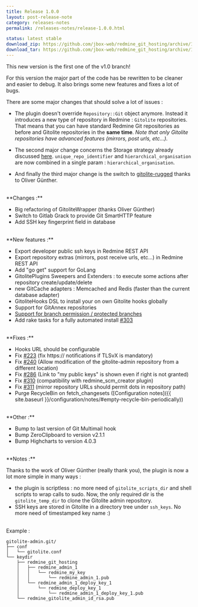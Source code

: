 ```yaml
---
title: Release 1.0.0
layout: post-release-note
category: releases-notes
permalink: /releases-notes/release-1.0.0.html

status: latest stable
download_zip: https://github.com/jbox-web/redmine_git_hosting/archive/1.0.0.zip
download_tar: https://github.com/jbox-web/redmine_git_hosting/archive/1.0.0.tar.gz
---
```


This new version is the first one of the v1.0 branch!

For this version the major part of the code has be rewritten to be cleaner and easier to debug.
It also brings some new features and fixes a lot of bugs.

There are some major changes that should solve a lot of issues :

* The plugin doesn't override ```Repository::Git``` object anymore. Instead it introduces a new type of repository in Redmine : ```Gitolite``` repositories.
That means that you can have standard Redmine Git repositories as before and Gitolite repositories in the **same time**.
*Note that only Gitolite repositories have advanced features (mirrors, post urls, etc...).*

* The second major change concerns the Storage strategy already discussed [here](https://github.com/jbox-web/redmine_git_hosting/issues/199).
```unique_repo_identifier``` and ```hierarchical_organisation``` are now combined in a single param : ```hierarchical_organisation```.

* And finally the third major change is the switch to [gitolite-rugged](https://github.com/oliverguenther/gitolite-rugged) thanks to Oliver Günther.

<br>
**Changes :**

* Big refactoring of GitoliteWrapper (thanks Oliver Günther)
* Switch to Gitlab Grack to provide Git SmartHTTP feature
* Add SSH key fingerprint field in database

<br>
**New features :**

* Export developer public ssh keys in Redmine REST API
* Export repository extras (mirrors, post receive urls, etc...) in Redmine REST API
* Add "go get" support for GoLang
* GitolitePlugins Sweepers and Extenders : to execute some actions after repository create/update/delete
* new GitCache adapters : Memcached and Redis (faster than the current database adapter)
* GitoliteHooks DSL to install your on own Gitolite hooks globally
* Support for GitAnnex repositories
* [Support for branch permission / protected branches](https://github.com/jbox-web/redmine_git_hosting/issues/86)
* Add rake tasks for a fully automated install [#303](https://github.com/jbox-web/redmine_git_hosting/issues/303)

<br>
**Fixes :**

* Hooks URL should be configurable
* Fix [#223](https://github.com/jbox-web/redmine_git_hosting/pull/223) (fix https:// notifications if TLSvX is mandatory)
* Fix [#240](https://github.com/jbox-web/redmine_git_hosting/issues/240) (Allow modification of the gitolite-admin repository from a different location)
* Fix [#286](https://github.com/jbox-web/redmine_git_hosting/issues/286) (Link to "my public keys" is shown even if right is not granted)
* Fix [#310](https://github.com/jbox-web/redmine_git_hosting/issues/310) (compatibility with redmine_scm_creator plugin)
* Fix [#311](https://github.com/jbox-web/redmine_git_hosting/issues/311) (mirror repository URLs should permit dots in repository path)
* Purge RecycleBin on fetch_changesets ([Configuration notes]({{ site.baseurl }}/configuration/notes/#empty-recycle-bin-periodically))

<br>
**Other :**

* Bump to last version of Git Multimail hook
* Bump ZeroClipboard to version v2.1.1
* Bump Highcharts to version 4.0.3

<br>
**Notes :**

Thanks to the work of Oliver Günther (really thank you), the plugin is now a lot more simple in many ways :

* the plugin is scriptless : no more need of ```gitolite_scripts_dir``` and shell scripts to wrap calls to sudo. Now, the only required dir is the ```gitolite_temp_dir``` to clone the Gitolite admin repository.
* SSH keys are stored in Gitolite in a directory tree under ```ssh_keys```. No more need of timestamped key name :)

<br>
Example :


    gitolite-admin.git/
    ├── conf
    │   └── gitolite.conf
    └── keydir
        ├── redmine_git_hosting
        │   ├── redmine_admin_1
        │   │   └── redmine_my_key
        │   │       └── redmine_admin_1.pub
        │   └── redmine_admin_1_deploy_key_1
        │       └── redmine_deploy_key_1
        │           └── redmine_admin_1_deploy_key_1.pub
        └── redmine_gitolite_admin_id_rsa.pub
